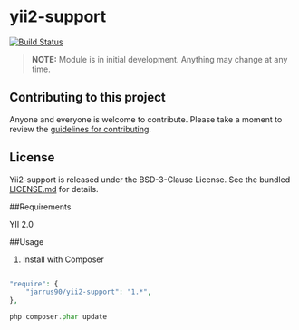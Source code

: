 # yii2-support

[![Build Status](https://travis-ci.org/jarrus90/yii2-support.svg?branch=master)](https://travis-ci.org/jarrus90/yii2-support)

> **NOTE:** Module is in initial development. Anything may change at any time.

## Contributing to this project

Anyone and everyone is welcome to contribute. Please take a moment to review the [guidelines for contributing](CONTRIBUTING.md).

## License

Yii2-support is released under the BSD-3-Clause License. See the bundled [LICENSE.md](LICENSE.md) for details.

##Requirements

YII 2.0

##Usage

1) Install with Composer

~~~php

"require": {
    "jarrus90/yii2-support": "1.*",
},

php composer.phar update

~~~
